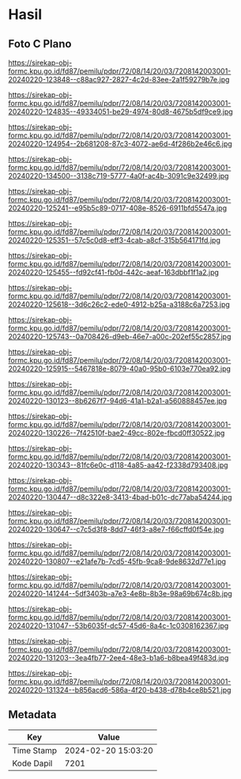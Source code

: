 # Hasil

## Foto C Plano

https://sirekap-obj-formc.kpu.go.id/fd87/pemilu/pdpr/72/08/14/20/03/7208142003001-20240220-123848--c88ac927-2827-4c2d-83ee-2a1f59279b7e.jpg

https://sirekap-obj-formc.kpu.go.id/fd87/pemilu/pdpr/72/08/14/20/03/7208142003001-20240220-124835--49334051-be29-4974-80d8-4675b5df9ce9.jpg

https://sirekap-obj-formc.kpu.go.id/fd87/pemilu/pdpr/72/08/14/20/03/7208142003001-20240220-124954--2b681208-87c3-4072-ae6d-4f286b2e46c6.jpg

https://sirekap-obj-formc.kpu.go.id/fd87/pemilu/pdpr/72/08/14/20/03/7208142003001-20240220-134500--3138c719-5777-4a0f-ac4b-3091c9e32499.jpg

https://sirekap-obj-formc.kpu.go.id/fd87/pemilu/pdpr/72/08/14/20/03/7208142003001-20240220-125241--e95b5c89-0717-408e-8526-6911bfd5547a.jpg

https://sirekap-obj-formc.kpu.go.id/fd87/pemilu/pdpr/72/08/14/20/03/7208142003001-20240220-125351--57c5c0d8-eff3-4cab-a8cf-315b564171fd.jpg

https://sirekap-obj-formc.kpu.go.id/fd87/pemilu/pdpr/72/08/14/20/03/7208142003001-20240220-125455--fd92cf41-fb0d-442c-aeaf-163dbbf1f1a2.jpg

https://sirekap-obj-formc.kpu.go.id/fd87/pemilu/pdpr/72/08/14/20/03/7208142003001-20240220-125618--3d6c26c2-ede0-4912-b25a-a3188c6a7253.jpg

https://sirekap-obj-formc.kpu.go.id/fd87/pemilu/pdpr/72/08/14/20/03/7208142003001-20240220-125743--0a708426-d9eb-46e7-a00c-202ef55c2857.jpg

https://sirekap-obj-formc.kpu.go.id/fd87/pemilu/pdpr/72/08/14/20/03/7208142003001-20240220-125915--5467818e-8079-40a0-95b0-6103e770ea92.jpg

https://sirekap-obj-formc.kpu.go.id/fd87/pemilu/pdpr/72/08/14/20/03/7208142003001-20240220-130123--8b6267f7-94d6-41a1-b2a1-a560888457ee.jpg

https://sirekap-obj-formc.kpu.go.id/fd87/pemilu/pdpr/72/08/14/20/03/7208142003001-20240220-130226--7f42510f-bae2-49cc-802e-fbcd0ff30522.jpg

https://sirekap-obj-formc.kpu.go.id/fd87/pemilu/pdpr/72/08/14/20/03/7208142003001-20240220-130343--81fc6e0c-d118-4a85-aa42-f2338d793408.jpg

https://sirekap-obj-formc.kpu.go.id/fd87/pemilu/pdpr/72/08/14/20/03/7208142003001-20240220-130447--d8c322e8-3413-4bad-b01c-dc77aba54244.jpg

https://sirekap-obj-formc.kpu.go.id/fd87/pemilu/pdpr/72/08/14/20/03/7208142003001-20240220-130647--c7c5d3f8-8dd7-46f3-a8e7-f66cffd0f54e.jpg

https://sirekap-obj-formc.kpu.go.id/fd87/pemilu/pdpr/72/08/14/20/03/7208142003001-20240220-130807--e21afe7b-7cd5-45fb-9ca8-9de8632d77e1.jpg

https://sirekap-obj-formc.kpu.go.id/fd87/pemilu/pdpr/72/08/14/20/03/7208142003001-20240220-141244--5df3403b-a7e3-4e8b-8b3e-98a69b674c8b.jpg

https://sirekap-obj-formc.kpu.go.id/fd87/pemilu/pdpr/72/08/14/20/03/7208142003001-20240220-131047--53b6035f-dc57-45d6-8a4c-1c0308162367.jpg

https://sirekap-obj-formc.kpu.go.id/fd87/pemilu/pdpr/72/08/14/20/03/7208142003001-20240220-131203--3ea4fb77-2ee4-48e3-b1a6-b8bea49f483d.jpg

https://sirekap-obj-formc.kpu.go.id/fd87/pemilu/pdpr/72/08/14/20/03/7208142003001-20240220-131324--b856acd6-586a-4f20-b438-d78b4ce8b521.jpg


## Metadata

| Key        | Value               |
| ---------- | ------------------- |
| Time Stamp | 2024-02-20 15:03:20 |
| Kode Dapil | 7201                |




